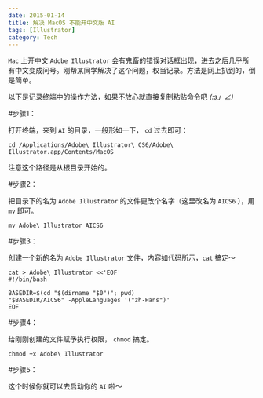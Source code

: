```yaml
---
date: 2015-01-14
title: 解决 MacOS 不能开中文版 AI
tags: [Illustrator]
category: Tech
---
```


`Mac` 上开中文 `Adobe Illustrator` 会有鬼畜的错误对话框出现，进去之后几乎所有中文变成问号。刚帮某同学解决了这个问题，权当记录。方法是网上扒到的，倒是简单。

以下是记录终端中的操作方法，如果不放心就直接复制粘贴命令吧 _(:з」∠)_

#步骤1：

打开终端，来到 `AI` 的目录，一般形如一下， `cd` 过去即可：

    cd /Applications/Adobe\ Illustrator\ CS6/Adobe\ Illustrator.app/Contents/MacOS

注意这个路径是从根目录开始的。

#步骤2：

把目录下的名为 `Adobe Illustrator` 的文件更改个名字（这里改名为 `AICS6` ），用 `mv` 即可。

    mv Adobe\ Illustrator AICS6

#步骤3：

创建一个新的名为 `Adobe Illustrator` 文件，内容如代码所示，`cat` 搞定～

    cat > Adobe\ Illustrator <<'EOF'
    #!/bin/bash
    
    BASEDIR=$(cd "$(dirname "$0")"; pwd)
    "$BASEDIR/AICS6" -AppleLanguages '("zh-Hans")'
    EOF

#步骤4：

给刚刚创建的文件赋予执行权限， `chmod` 搞定。

    chmod +x Adobe\ Illustrator

#步骤5：

这个时候你就可以去启动你的 `AI` 啦～

